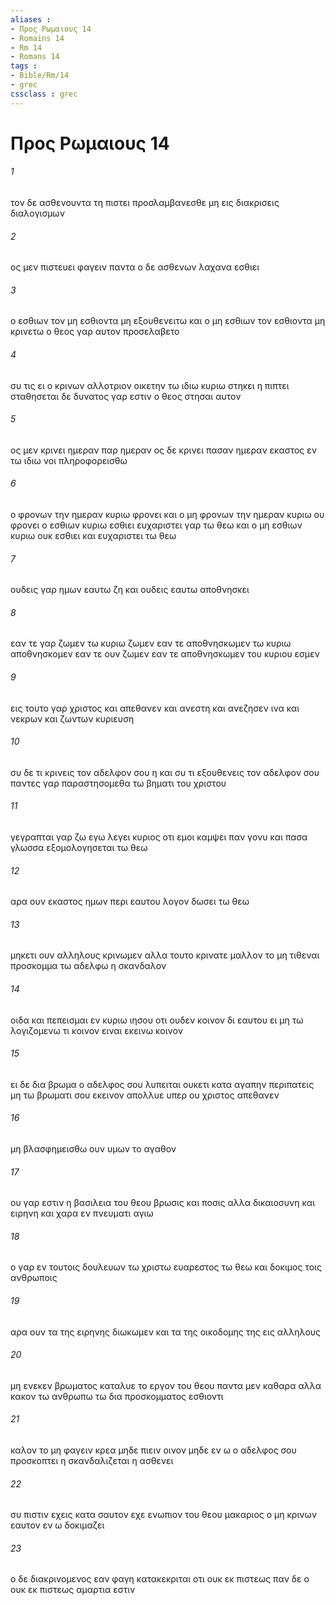 ```yaml
---
aliases : 
- Προς Ρωμαιους 14
- Romains 14
- Rm 14
- Romans 14
tags : 
- Bible/Rm/14
- grec
cssclass : grec
---
```


# Προς Ρωμαιους 14

###### 1
τον δε ασθενουντα τη πιστει προσλαμβανεσθε μη εις διακρισεις διαλογισμων
###### 2
ος μεν πιστευει φαγειν παντα ο δε ασθενων λαχανα εσθιει
###### 3
ο εσθιων τον μη εσθιοντα μη εξουθενειτω και ο μη εσθιων τον εσθιοντα μη κρινετω ο θεος γαρ αυτον προσελαβετο
###### 4
συ τις ει ο κρινων αλλοτριον οικετην τω ιδιω κυριω στηκει η πιπτει σταθησεται δε δυνατος γαρ εστιν ο θεος στησαι αυτον
###### 5
ος μεν κρινει ημεραν παρ ημεραν ος δε κρινει πασαν ημεραν εκαστος εν τω ιδιω νοι πληροφορεισθω
###### 6
ο φρονων την ημεραν κυριω φρονει και ο μη φρονων την ημεραν κυριω ου φρονει ο εσθιων κυριω εσθιει ευχαριστει γαρ τω θεω και ο μη εσθιων κυριω ουκ εσθιει και ευχαριστει τω θεω
###### 7
ουδεις γαρ ημων εαυτω ζη και ουδεις εαυτω αποθνησκει
###### 8
εαν τε γαρ ζωμεν τω κυριω ζωμεν εαν τε αποθνησκωμεν τω κυριω αποθνησκομεν εαν τε ουν ζωμεν εαν τε αποθνησκωμεν του κυριου εσμεν
###### 9
εις τουτο γαρ χριστος και απεθανεν και ανεστη και ανεζησεν ινα και νεκρων και ζωντων κυριευση
###### 10
συ δε τι κρινεις τον αδελφον σου η και συ τι εξουθενεις τον αδελφον σου παντες γαρ παραστησομεθα τω βηματι του χριστου
###### 11
γεγραπται γαρ ζω εγω λεγει κυριος οτι εμοι καμψει παν γονυ και πασα γλωσσα εξομολογησεται τω θεω
###### 12
αρα ουν εκαστος ημων περι εαυτου λογον δωσει τω θεω
###### 13
μηκετι ουν αλληλους κρινωμεν αλλα τουτο κρινατε μαλλον το μη τιθεναι προσκομμα τω αδελφω η σκανδαλον
###### 14
οιδα και πεπεισμαι εν κυριω ιησου οτι ουδεν κοινον δι εαυτου ει μη τω λογιζομενω τι κοινον ειναι εκεινω κοινον
###### 15
ει δε δια βρωμα ο αδελφος σου λυπειται ουκετι κατα αγαπην περιπατεις μη τω βρωματι σου εκεινον απολλυε υπερ ου χριστος απεθανεν
###### 16
μη βλασφημεισθω ουν υμων το αγαθον
###### 17
ου γαρ εστιν η βασιλεια του θεου βρωσις και ποσις αλλα δικαιοσυνη και ειρηνη και χαρα εν πνευματι αγιω
###### 18
ο γαρ εν τουτοις δουλευων τω χριστω ευαρεστος τω θεω και δοκιμος τοις ανθρωποις
###### 19
αρα ουν τα της ειρηνης διωκωμεν και τα της οικοδομης της εις αλληλους
###### 20
μη ενεκεν βρωματος καταλυε το εργον του θεου παντα μεν καθαρα αλλα κακον τω ανθρωπω τω δια προσκομματος εσθιοντι
###### 21
καλον το μη φαγειν κρεα μηδε πιειν οινον μηδε εν ω ο αδελφος σου προσκοπτει η σκανδαλιζεται η ασθενει
###### 22
συ πιστιν εχεις κατα σαυτον εχε ενωπιον του θεου μακαριος ο μη κρινων εαυτον εν ω δοκιμαζει
###### 23
ο δε διακρινομενος εαν φαγη κατακεκριται οτι ουκ εκ πιστεως παν δε ο ουκ εκ πιστεως αμαρτια εστιν
